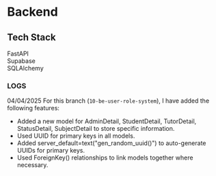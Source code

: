 # Backend

## Tech Stack
FastAPI\
Supabase\
SQLAlchemy

### LOGS
04/04/2025
For this branch (```10-be-user-role-system```), I have added the following features:
- Added a new model for AdminDetail, StudentDetail, TutorDetail, StatusDetail, SubjectDetail to store specific information.
- Used UUID for primary keys in all models.
- Added server_default=text("gen_random_uuid()") to auto-generate UUIDs for primary keys.
- Used ForeignKey() relationships to link models together where necessary.